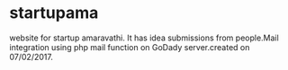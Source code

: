 # startupama
website for startup amaravathi.
It has idea submissions from people.Mail integration using php mail function on GoDady server.created on 07/02/2017.
